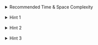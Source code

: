 <br>
<details class="hint-accordion">  
    <summary>Recommended Time & Space Complexity</summary>
    <p>
    You should aim for a solution with <code>O(n)</code> time and <code>O(1)</code> space, where <code>n</code> is the length of the input string.
    </p>
</details>

<br>
<details class="hint-accordion">  
    <summary>Hint 1</summary>
    <p>
    A brute force solution would be to create a copy of the string, reverse it, and then check for equality. This would be an <code>O(n)</code> solution with extra space. Can you think of a way to do this without <code>O(n)</code> space?
    </p>
</details>

<br>
<details class="hint-accordion">  
    <summary>Hint 2</summary>
    <p>
    Can you find the logic by observing the definition of pallindrome or from the brute force solution? 
    </p>
</details>

<br>
<details class="hint-accordion">  
    <summary>Hint 3</summary>
    <p>
    A palindrome string is a string that is read the same from the start as well as from the end. This means the character at the start should match the character at the end at the same index. We can use the two pointer algorithm to do this efficiently.
    </p>
</details>

